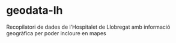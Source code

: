 # geodata-lh
Recopilatori de dades de l'Hospitalet de Llobregat amb informació geogràfica per poder incloure en mapes 
